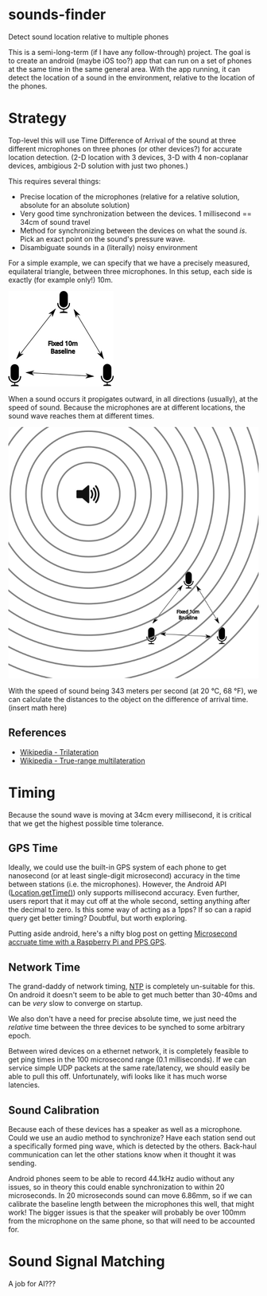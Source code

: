 # sounds-finder
Detect sound location relative to multiple phones


This is a semi-long-term (if I have any follow-through) project. The goal is to create an android (maybe iOS too?) app
that can run on a set of phones at the same time in the same general area. With the app running, it can detect the 
location of a sound in the environment, relative to the location of the phones.

# Strategy

Top-level this will use Time Difference of Arrival of the sound at three different microphones on three phones (or other
devices?) for accurate location detection. (2-D location with 3 devices, 3-D with 4 non-coplanar devices, ambigious 2-D 
solution with just two phones.)

This requires several things:

*   Precise location of the microphones (relative for a relative solution, absolute for an absolute solution)
*   Very good time synchronization between the devices. 1 millisecond == 34cm of sound travel
*   Method for synchronizing between the devices on what the sound *is*. Pick an exact point on the sound's pressure
    wave.
*   Disambiguate sounds in a (literally) noisy environment

For a simple example, we can specify that we have a precisely measured, equilateral triangle, between three microphones.
In this setup, each side is exactly (for example only!) 10m. 

![baseline setup](img/baseline_array.png)

When a sound occurs it propigates outward, in all directions (usually), at the speed of sound. Because the microphones 
are at different locations, the sound wave reaches them at different times.

![propigation](img/sound_propigation.png)

With the speed of sound being 343 meters per second (at 20 °C, 68 °F), we can calculate the distances to the object 
on the difference of arrival time. (insert math here)

## References

*   [Wikipedia - Trilateration](https://en.wikipedia.org/wiki/Trilateration)
*   [Wikipedia - True-range multilateration](https://en.wikipedia.org/wiki/True-range_multilateration)

# Timing

Because the sound wave is moving at 34cm every millisecond, it is critical that we get the highest possible time
tolerance.

## GPS Time 

Ideally, we could use the built-in GPS system of each phone to get nanosecond (or at least single-digit microsecond) 
accuracy in the time between stations (i.e. the microphones). However, the Android API 
([Location.getTime()](https://developer.android.com/reference/android/location/Location.html#getTime%28%29)) only 
supports millisecond accuracy. Even further, users report that it may cut off at the whole second, setting anything 
after the decimal to zero. Is this some way of acting as a 1pps? If so can a rapid query get better timing? Doubtful, 
but worth exploring.

Putting aside android, here's a nifty blog post on getting [Microsecond accruate time with a Raspberry Pi and PPS GPS](https://austinsnerdythings.com/2021/04/19/microsecond-accurate-ntp-with-a-raspberry-pi-and-pps-gps/).

## Network Time

The grand-daddy of network timing, [NTP](https://en.wikipedia.org/wiki/Network_Time_Protocol) is completely un-suitable
for this. On android it doesn't seem to be able to get much better than 30-40ms and can be *very* slow to converge on 
startup.

We also don't have a need for precise absolute time, we just need the *relative* time between the three devices to be 
synched to some arbitrary epoch. 

Between wired devices on a ethernet network, it is completely feasible to get ping times in the 100 microsecond range 
(0.1 milliseconds). If we can service simple UDP packets at the same rate/latency, we should easily be able to pull this
off. Unfortunately, wifi looks like it has much worse latencies. 

## Sound Calibration

Because each of these devices has a speaker as well as a microphone. Could we use an audio method to synchronize? Have 
each station send out a specifically formed ping wave, which is detected by the others. Back-haul communication can let 
the other stations know when it thought it was sending.

Android phones seem to be able to record 44.1kHz audio without any issues, so in theory this could enable 
synchronization to within 20 microseconds. In 20 microseconds sound can move 6.86mm, so if we can calibrate the baseline
length between the microphones this well, that might work! The bigger issues is that the speaker will probably be over 
100mm from the microphone on the same phone, so that will need to be accounted for.

# Sound Signal Matching

A job for AI???

